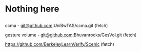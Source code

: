 # Nothing here


##
ccma  - git@github.com:UniBwTAS/ccma.git (fetch)

gesture volume - git@github.com:Bhuvanrocks/GesVol.git (fetch)


https://github.com/BerkeleyLearnVerify/Scenic (fetch)



